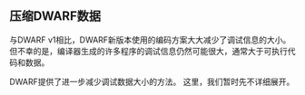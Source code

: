 ## 压缩DWARF数据 

与DWARF v1相比，DWARF新版本使用的编码方案大大减少了调试信息的大小。 但不幸的是，编译器生成的许多程序的调试信息仍然可能很大，通常大于可执行代码和数据。

DWARF提供了进一步减少调试数据大小的方法。 这里，我们暂时先不详细展开。

